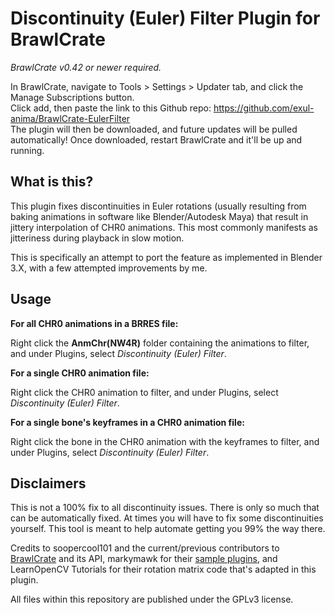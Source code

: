 # Discontinuity (Euler) Filter Plugin for BrawlCrate
*BrawlCrate v0.42 or newer required.*  

In BrawlCrate, navigate to Tools > Settings > Updater tab, and click the Manage Subscriptions button.  
Click add, then paste the link to this Github repo: https://github.com/exul-anima/BrawlCrate-EulerFilter  
The plugin will then be downloaded, and future updates will be pulled automatically!
Once downloaded, restart BrawlCrate and it'll be up and running.

## What is this?

This plugin fixes discontinuities in Euler rotations (usually resulting from baking animations in software like Blender/Autodesk Maya) that result in jittery interpolation of CHR0 animations. This most commonly manifests as jitteriness during playback in slow motion.

This is specifically an attempt to port the feature as implemented in Blender 3.X, with a few attempted improvements by me.

## Usage

**For all CHR0 animations in a BRRES file:**

Right click the **AnmChr(NW4R)** folder containing the animations to filter, and under Plugins, select *Discontinuity (Euler) Filter*.

**For a single CHR0 animation file:**

Right click the CHR0 animation to filter, and under Plugins, select *Discontinuity (Euler) Filter*.

**For a single bone's keyframes in a CHR0 animation file:**

Right click the bone in the CHR0 animation with the keyframes to filter, and under Plugins, select *Discontinuity (Euler) Filter*.

## Disclaimers

This is not a 100% fix to all discontinuity issues. There is only so much that can be automatically fixed. At times you will have to fix some discontinuities yourself. This tool is meant to help automate getting you 99% the way there.

Credits to soopercool101 and the current/previous contributors to [BrawlCrate](https://github.com/soopercool101/BrawlCrate) and its API, markymawk for their [sample plugins](https://github.com/markymawk/BrawlCratePlugins), and LearnOpenCV Tutorials for their rotation matrix code that's adapted in this plugin.

All files within this repository are published under the GPLv3 license.
